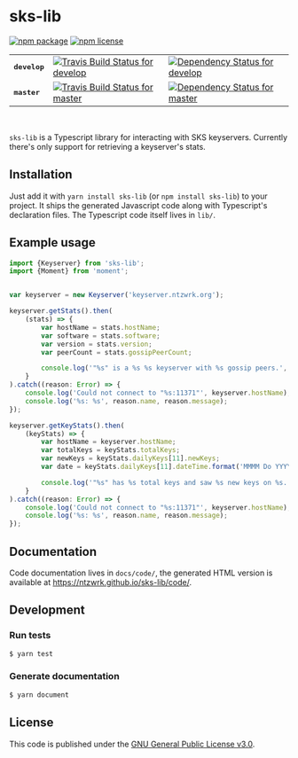 # sks-lib

[![npm package](https://img.shields.io/npm/v/sks-lib.svg)](https://www.npmjs.com/package/sks-lib) [![npm license](https://img.shields.io/npm/l/sks-lib.svg)](https://github.com/ntzwrk/sks-lib/blob/develop/LICENSE.md)

<table>
	<tr>
		<td><tt><b>develop</b></tt></td>
		<td><a href="https://travis-ci.org/ntzwrk/sks-lib"><img src="https://img.shields.io/travis/ntzwrk/sks-lib/develop.svg" alt="Travis Build Status for develop"></a></td>
		<td><a href="https://david-dm.org/ntzwrk/sks-lib/develop"><img src="https://img.shields.io/david/ntzwrk/sks-lib/develop.svg" alt="Dependency Status for develop"></a></td>
	</tr>
	<tr>
		<td><tt><b>master</b></tt></td>
		<td><a href="https://travis-ci.org/ntzwrk/sks-lib"><img src="https://img.shields.io/travis/ntzwrk/sks-lib/master.svg" alt="Travis Build Status for master"></a></td>
		<td><a href="https://david-dm.org/ntzwrk/sks-lib/master"><img src="https://img.shields.io/david/ntzwrk/sks-lib/master.svg" alt="Dependency Status for master"></a></td>
	</tr>
</table>
<br />

`sks-lib` is a Typescript library for interacting with SKS keyservers. Currently there's only support for retrieving a keyserver's stats.


## Installation

Just add it with `yarn install sks-lib` (or `npm install sks-lib`) to your project. It ships the generated Javascript code along with Typescript's declaration files. The Typescript code itself lives in `lib/`.


## Example usage

```ts
import {Keyserver} from 'sks-lib';
import {Moment} from 'moment';


var keyserver = new Keyserver('keyserver.ntzwrk.org');

keyserver.getStats().then(
	(stats) => {
		var hostName = stats.hostName;
		var software = stats.software;
		var version = stats.version;
		var peerCount = stats.gossipPeerCount;

		console.log('"%s" is a %s %s keyserver with %s gossip peers.', hostName, software, version, peerCount);
	}
).catch((reason: Error) => {
	console.log('Could not connect to "%s:11371"', keyserver.hostName);
	console.log('%s: %s', reason.name, reason.message);
});

keyserver.getKeyStats().then(
	(keyStats) => {
		var hostName = keyserver.hostName;
		var totalKeys = keyStats.totalKeys;
		var newKeys = keyStats.dailyKeys[11].newKeys;
		var date = keyStats.dailyKeys[11].dateTime.format('MMMM Do YYYY');

		console.log('"%s" has %s total keys and saw %s new keys on %s.', hostName, totalKeys, newKeys, date);
	}
).catch((reason: Error) => {
	console.log('Could not connect to "%s:11371"', keyserver.hostName);
	console.log('%s: %s', reason.name, reason.message);
});
```


## Documentation

Code documentation lives in `docs/code/`, the generated HTML version is available at https://ntzwrk.github.io/sks-lib/code/.


## Development

### Run tests
```bash
$ yarn test
```

### Generate documentation
```bash
$ yarn document
```


## License

This code is published under the [GNU General Public License v3.0](LICENSE.md).
